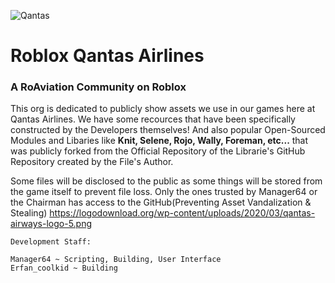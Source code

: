 ![Qantas](https://logodownload.org/wp-content/uploads/2020/03/qantas-airways-logo-5.png)
# Roblox Qantas Airlines
### A RoAviation Community on Roblox

This org is dedicated to publicly show assets we use in our games here at Qantas Airlines. We have some recources that have been specifically constructed by the Developers themselves! And also popular Open-Sourced Modules and Libaries like **Knit, Selene, Rojo, Wally, Foreman, etc...** that was publicly forked from the Official Repository of the Librarie's GitHub Repository created by the File's Author.

Some files will be disclosed to the public as some things will be stored from the game itself to prevent file loss. Only the ones trusted by Manager64 or the Chairman has access to the GitHub(Preventing Asset Vandalization & Stealing)
https://logodownload.org/wp-content/uploads/2020/03/qantas-airways-logo-5.png
```
Development Staff:

Manager64 ~ Scripting, Building, User Interface
Erfan_coolkid ~ Building
```
